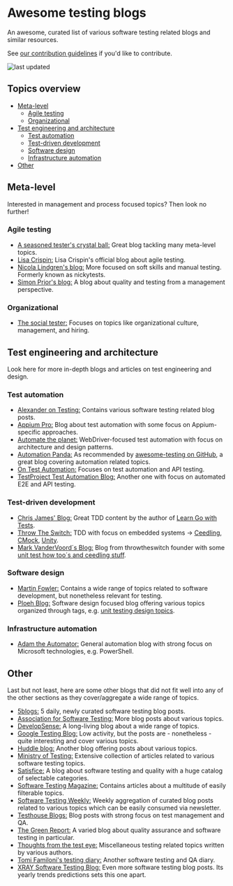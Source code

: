# Awesome testing blogs

An awesome, curated list of various software testing related blogs and similar resources.

See [our contribution guidelines](https://github.com/ChristoWolf/awesome-testing-blogs/blob/main/CONTRIBUTING.md) if you'd like to contribute.

![last updated](https://img.shields.io/github/last-commit/ChristoWolf/awesome-testing-blogs/main?color=purple&label=last%20updated&style=for-the-badge)

## Topics overview

  - [Meta-level](#meta-level)
    - [Agile testing](#agile-testing)
    - [Organizational](#organizational)
  - [Test engineering and architecture](#test-engineering-and-architecture)
    - [Test automation](#test-automation)
    - [Test-driven development](#test-driven-development)
    - [Software design](#software-design)
    - [Infrastructure automation](#infrastructure-automation)
  - [Other](#other)

## Meta-level

Interested in management and process focused topics?
Then look no further!

### Agile testing

- [A seasoned tester's crystal ball:](https://visible-quality.blogspot.com/) Great blog tackling many meta-level topics.
- [Lisa Crispin:](https://lisacrispin.com/agile-testing-blog/) Lisa Crispin's official blog about agile testing.
- [Nicola Lindgren's blog:](https://nicolalindgren.com/) More focused on soft skills and manual testing. Formerly known as nickytests.
- [Simon Prior's blog:](https://simon-prior.uk/) A blog about quality and testing from a management perspective.

### Organizational

- [The social tester:](https://lisacrispin.com/agile-testing-blog/) Focuses on topics like organizational culture, management, and hiring.

## Test engineering and architecture

Look here for more in-depth blogs and articles on test engineering and design.

### Test automation

- [Alexander on Testing:](https://alexanderontesting.com/) Contains various software testing related blog posts.
- [Appium Pro:](https://appiumpro.com/editions) Blog about test automation with some focus on Appium-specific approaches.
- [Automate the planet:](https://www.automatetheplanet.com/blog/) WebDriver-focused test automation with focus on architecture and design patterns.
- [Automation Panda:](https://automationpanda.com/) As recommended by [awesome-testing on GitHub](https://git.io/v1hSm), a great blog covering automation related topics.
- [On Test Automation:](https://www.ontestautomation.com/blog/) Focuses on test automation and API testing.
- [TestProject Test Automation Blog:](https://blog.testproject.io/) Another one with focus on automated E2E and API testing.

### Test-driven development

- [Chris James' Blog:](https://quii.dev/) Great TDD content by the author of [Learn Go with Tests](https://github.com/quii/learn-go-with-tests).
- [Throw The Switch:](http://www.throwtheswitch.org/) TDD with focus on embedded systems -> [Ceedling](http://www.throwtheswitch.org/ceedling), [CMock](http://www.throwtheswitch.org/cmock), [Unity](http://www.throwtheswitch.org/unity).
- [Mark VanderVoord´s Blog:](http://vandervoord.net/) Blog from throwtheswitch founder with some [unit test how too´s and ceedling stuff](http://vandervoord.net/series).

### Software design

- [Martin Fowler:](https://martinfowler.com/) Contains a wide range of topics related to software development, but nonetheless relevant for testing.
- [Ploeh Blog:](https://blog.ploeh.dk/) Software design focused blog offering various topics organized through tags, e.g. [unit testing design topics](https://blog.ploeh.dk/tags/#Unit%20Testing-ref).

### Infrastructure automation

- [Adam the Automator:](https://adamtheautomator.com/) General automation blog with strong focus on Microsoft technologies, e.g. PowerShell.

## Other

Last but not least, here are some other blogs that did not fit well into any of the other sections as they cover/aggregate a wide range of topics.

- [5blogs:](https://5blogs.wordpress.com/) 5 daily, newly curated software testing blog posts.
- [Association for Software Testing:](https://associationforsoftwaretesting.org/blog/) More blog posts about various topics.
- [DevelopSense:](https://developsense.com/blog/) A long-living blog about a wide range of topics.
- [Google Testing Blog:](https://testing.googleblog.com/) Low activity, but the posts are - nonetheless - quite interesting and cover various topics.
- [Huddle blog:](https://huddle.eurostarsoftwaretesting.com/blog/) Another blog offering posts about various topics.
- [Ministry of Testing:](https://www.ministryoftesting.com/dojo/articles) Extensive collection of articles related to various software testing topics.
- [Satisfice:](https://satisfice.com/blog/) A blog about software testing and quality with a huge catalog of selectable categories.
- [Software Testing Magazine:](https://www.softwaretestingmagazine.com/) Contains articles about a multitude of easily filterable topics.
- [Software Testing Weekly:](https://softwaretestingweekly.com/) Weekly aggregation of curated blog posts related to various topics which can be easily consumed via newsletter.
- [Testhouse Blogs:](https://www.testhouse.net/blogs/) Blog posts with strong focus on test management and QA.
- [The Green Report:](https://www.thegreenreport.blog/) A varied blog about quality assurance and software testing in particular.
- [Thoughts from the test eye:](http://thetesteye.com/blog/) Miscellaneous testing related topics written by various authors.
- [Tomi Familoni's testing diary:](https://familonitomi.com/) Another software testing and QA diary.
- [XRAY Software Testing Blog:](https://www.getxray.app/blog/category/software-testing/) Even more software testing blog posts. Its yearly trends predictions sets this one apart.
